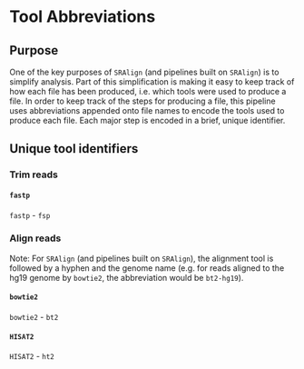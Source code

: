 # Tool Abbreviations

## Purpose

One of the key purposes of `SRAlign` (and pipelines built on `SRAlign`) is to simplify analysis.
Part of this simplification is making it easy to keep track of how each file has been produced, i.e. which tools were used to produce a file. 
In order to keep track of the steps for producing a file, this pipeline uses abbreviations appended onto file names to encode the tools used to produce each file.
Each major step is encoded in a brief, unique identifier.

## Unique tool identifiers

### Trim reads

#### `fastp`

`fastp` - `fsp`

### Align reads

Note: For `SRAlign` (and pipelines built on `SRAlign`), the alignment tool is followed by a hyphen and the genome name (e.g. for reads aligned to the hg19 genome by `bowtie2`, the abbreviation would be `bt2-hg19`).

#### `bowtie2`

`bowtie2` - `bt2`

#### `HISAT2`

`HISAT2` - `ht2`
